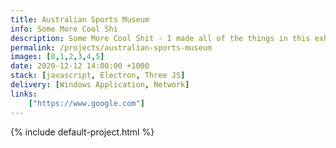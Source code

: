 ```yaml
---
title: Australian Sports Museum
info: Some More Cool Shi
description: Some More Cool Shit - I made all of the things in this exhibition. it was great. you should go see it. Some More Cool Shit - I made all of the things in this exhibition. it was great. you should go see it. Some More Cool Shit - I made all of the things in this exhibition. it was great. you should go see it.
permalink: /projects/australian-sports-museum
images: [0,1,2,3,4,5]
date: 2020-12-12 14:00:00 +1000
stack: [javascript, Electron, Three JS]
delivery: [Windows Application, Network]
links:
    ["https://www.google.com"]
---
```


{% include default-project.html %}
